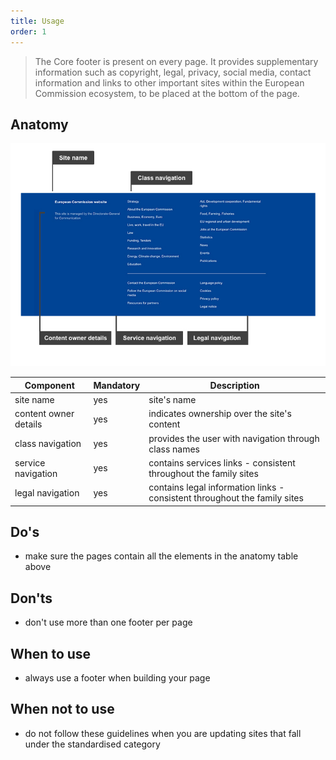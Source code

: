 ```yaml
---
title: Usage
order: 1
---
```

> The Core footer is present on every page. It provides supplementary information such as copyright, legal, privacy, social media, contact information and links to other important sites within the European Commission ecosystem, to be placed at the bottom of the page.

## Anatomy

>

![](/cms-images/core-footer.jpg)

| Component             | Mandatory | Description                                                               |
| --------------------- | --------- | ------------------------------------------------------------------------- |
| site name             | yes       | site's name                                                               |
| content owner details | yes       | indicates ownership over the site's content                               |
| class navigation      | yes       | provides the user with navigation through class names                     |
| service navigation    | yes       | contains services links - consistent throughout the family sites          |
| legal navigation      | yes       | contains legal information links - consistent throughout the family sites |

## Do's

- make sure the pages contain all the elements in the anatomy table above

## Don'ts

- don't use more than one footer per page

## When to use

- always use a footer when building your page

## When not to use

- do not follow these guidelines when you are updating sites that fall under the standardised category
